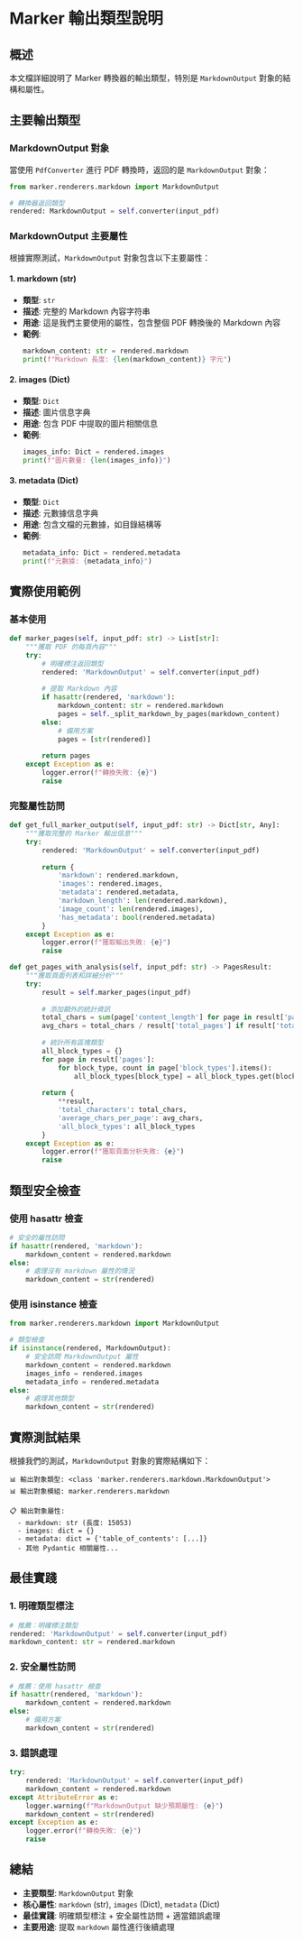 # Marker 輸出類型說明

## 概述

本文檔詳細說明了 Marker 轉換器的輸出類型，特別是 `MarkdownOutput` 對象的結構和屬性。

## 主要輸出類型

### MarkdownOutput 對象

當使用 `PdfConverter` 進行 PDF 轉換時，返回的是 `MarkdownOutput` 對象：

```python
from marker.renderers.markdown import MarkdownOutput

# 轉換器返回類型
rendered: MarkdownOutput = self.converter(input_pdf)
```

### MarkdownOutput 主要屬性

根據實際測試，`MarkdownOutput` 對象包含以下主要屬性：

#### 1. markdown (str)
- **類型**: `str`
- **描述**: 完整的 Markdown 內容字符串
- **用途**: 這是我們主要使用的屬性，包含整個 PDF 轉換後的 Markdown 內容
- **範例**: 
  ```python
  markdown_content: str = rendered.markdown
  print(f"Markdown 長度: {len(markdown_content)} 字元")
  ```

#### 2. images (Dict)
- **類型**: `Dict`
- **描述**: 圖片信息字典
- **用途**: 包含 PDF 中提取的圖片相關信息
- **範例**:
  ```python
  images_info: Dict = rendered.images
  print(f"圖片數量: {len(images_info)}")
  ```

#### 3. metadata (Dict)
- **類型**: `Dict`
- **描述**: 元數據信息字典
- **用途**: 包含文檔的元數據，如目錄結構等
- **範例**:
  ```python
  metadata_info: Dict = rendered.metadata
  print(f"元數據: {metadata_info}")
  ```

## 實際使用範例

### 基本使用

```python
def marker_pages(self, input_pdf: str) -> List[str]:
    """獲取 PDF 的每頁內容"""
    try:
        # 明確標注返回類型
        rendered: 'MarkdownOutput' = self.converter(input_pdf)
        
        # 提取 Markdown 內容
        if hasattr(rendered, 'markdown'):
            markdown_content: str = rendered.markdown
            pages = self._split_markdown_by_pages(markdown_content)
        else:
            # 備用方案
            pages = [str(rendered)]
        
        return pages
    except Exception as e:
        logger.error(f"轉換失敗: {e}")
        raise
```

### 完整屬性訪問

```python
def get_full_marker_output(self, input_pdf: str) -> Dict[str, Any]:
    """獲取完整的 Marker 輸出信息"""
    try:
        rendered: 'MarkdownOutput' = self.converter(input_pdf)
        
        return {
            'markdown': rendered.markdown,
            'images': rendered.images,
            'metadata': rendered.metadata,
            'markdown_length': len(rendered.markdown),
            'image_count': len(rendered.images),
            'has_metadata': bool(rendered.metadata)
        }
    except Exception as e:
        logger.error(f"獲取輸出失敗: {e}")
        raise

def get_pages_with_analysis(self, input_pdf: str) -> PagesResult:
    """獲取頁面列表和詳細分析"""
    try:
        result = self.marker_pages(input_pdf)
        
        # 添加額外的統計資訊
        total_chars = sum(page['content_length'] for page in result['pages'])
        avg_chars = total_chars / result['total_pages'] if result['total_pages'] > 0 else 0
        
        # 統計所有區塊類型
        all_block_types = {}
        for page in result['pages']:
            for block_type, count in page['block_types'].items():
                all_block_types[block_type] = all_block_types.get(block_type, 0) + count
        
        return {
            **result,
            'total_characters': total_chars,
            'average_chars_per_page': avg_chars,
            'all_block_types': all_block_types
        }
    except Exception as e:
        logger.error(f"獲取頁面分析失敗: {e}")
        raise
```

## 類型安全檢查

### 使用 hasattr 檢查

```python
# 安全的屬性訪問
if hasattr(rendered, 'markdown'):
    markdown_content = rendered.markdown
else:
    # 處理沒有 markdown 屬性的情況
    markdown_content = str(rendered)
```

### 使用 isinstance 檢查

```python
from marker.renderers.markdown import MarkdownOutput

# 類型檢查
if isinstance(rendered, MarkdownOutput):
    # 安全訪問 MarkdownOutput 屬性
    markdown_content = rendered.markdown
    images_info = rendered.images
    metadata_info = rendered.metadata
else:
    # 處理其他類型
    markdown_content = str(rendered)
```

## 實際測試結果

根據我們的測試，`MarkdownOutput` 對象的實際結構如下：

```
📊 輸出對象類型: <class 'marker.renderers.markdown.MarkdownOutput'>
📊 輸出對象模組: marker.renderers.markdown

📋 輸出對象屬性:
  - markdown: str (長度: 15053)
  - images: dict = {}
  - metadata: dict = {'table_of_contents': [...]}
  - 其他 Pydantic 相關屬性...
```

## 最佳實踐

### 1. 明確類型標注

```python
# 推薦：明確標注類型
rendered: 'MarkdownOutput' = self.converter(input_pdf)
markdown_content: str = rendered.markdown
```

### 2. 安全屬性訪問

```python
# 推薦：使用 hasattr 檢查
if hasattr(rendered, 'markdown'):
    markdown_content = rendered.markdown
else:
    # 備用方案
    markdown_content = str(rendered)
```

### 3. 錯誤處理

```python
try:
    rendered: 'MarkdownOutput' = self.converter(input_pdf)
    markdown_content = rendered.markdown
except AttributeError as e:
    logger.warning(f"MarkdownOutput 缺少預期屬性: {e}")
    markdown_content = str(rendered)
except Exception as e:
    logger.error(f"轉換失敗: {e}")
    raise
```

## 總結

- **主要類型**: `MarkdownOutput` 對象
- **核心屬性**: `markdown` (str), `images` (Dict), `metadata` (Dict)
- **最佳實踐**: 明確類型標注 + 安全屬性訪問 + 適當錯誤處理
- **主要用途**: 提取 `markdown` 屬性進行後續處理
